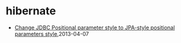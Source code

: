 # hibernate
* [Change JDBC Positional parameter style to JPA-style positional parameters style](/2013/2013-04-07-hql-parameters-style),2013-04-07
